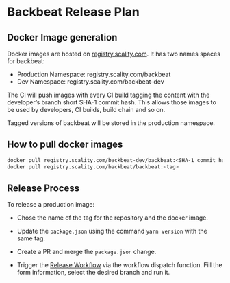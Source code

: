 # Backbeat Release Plan

## Docker Image generation

Docker images are hosted on [registry.scality.com](registry.scality.com).
It has two names spaces for backbeat:

* Production Namespace: registry.scality.com/backbeat
* Dev Namespace: registry.scality.com/backbeat-dev

The CI will push images with every CI build tagging the
content with the developer’s branch short SHA-1 commit hash.
This allows those images to be used by developers, CI builds,
build chain and so on.

Tagged versions of backbeat will be stored in the production namespace.

## How to pull docker images

```sh
docker pull registry.scality.com/backbeat-dev/backbeat:<SHA-1 commit hash>
docker pull registry.scality.com/backbeat/backbeat:<tag>
```

## Release Process

To release a production image:

* Chose the name of the tag for the repository and the docker image.

* Update the `package.json` using the command `yarn version` with the same tag.

* Create a PR and merge the `package.json` change.

* Trigger the [Release Workflow] via the workflow dispatch function. Fill the form information, select the desired branch and run it.

[Release Workflow]: https://github.com/scality/backbeat/actions/workflows/release.yaml
